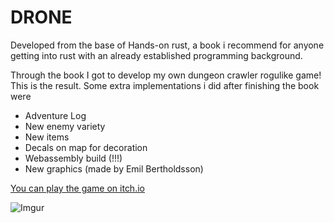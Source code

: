 # DRONE

Developed from the base of Hands-on rust, a book i recommend for anyone getting into rust with an already established programming background.

Through the book I got to develop my own dungeon crawler rogulike game! This is the result. Some extra implementations i did after finishing the book were
- Adventure Log
- New enemy variety 
- New items
- Decals on map for decoration
- Webassembly build (!!!)
- New graphics (made by Emil Bertholdsson)

[You can play the game on itch.io](https://davidstyrbjorn.itch.io/drone) 

![Imgur](https://i.imgur.com/VApinXC.png)
